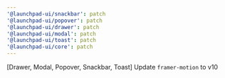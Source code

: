 ```yaml
---
'@launchpad-ui/snackbar': patch
'@launchpad-ui/popover': patch
'@launchpad-ui/drawer': patch
'@launchpad-ui/modal': patch
'@launchpad-ui/toast': patch
'@launchpad-ui/core': patch
---
```


[Drawer, Modal, Popover, Snackbar, Toast] Update `framer-motion` to v10
